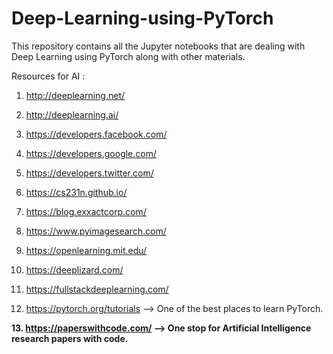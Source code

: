 # Deep-Learning-using-PyTorch
This repository contains all the Jupyter notebooks that are dealing with Deep Learning using PyTorch along with other materials.

Resources for AI :

1. http://deeplearning.net/

2. http://deeplearning.ai/

3. https://developers.facebook.com/

4. https://developers.google.com/

5. https://developers.twitter.com/

6. https://cs231n.github.io/

7. https://blog.exxactcorp.com/

8. https://www.pyimagesearch.com/

9. https://openlearning.mit.edu/

10. https://deeplizard.com/

11. https://fullstackdeeplearning.com/

12. https://pytorch.org/tutorials     --> One of the best places to learn PyTorch.

**13. https://paperswithcode.com/  --> One stop for Artificial Intelligence research papers with code.**
